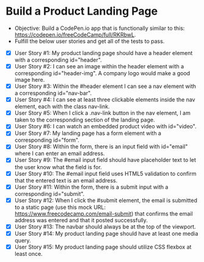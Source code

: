 # Build a Product Landing Page

* Objective: Build a CodePen.io app that is functionally similar to this: https://codepen.io/freeCodeCamp/full/RKRbwL.
* Fulfill the below user stories and get all of the tests to pass. 

- [x] User Story #1: My product landing page should have a header element with a corresponding id="header".
- [x] User Story #2: I can see an image within the header element with a corresponding id="header-img". A company logo would make a good image here.
- [x] User Story #3: Within the #header element I can see a nav element with a corresponding id="nav-bar".
- [x] User Story #4: I can see at least three clickable elements inside the nav element, each with the class nav-link.
- [x] User Story #5: When I click a .nav-link button in the nav element, I am taken to the corresponding section of the landing page.
- [x] User Story #6: I can watch an embedded product video with id="video".
- [x] User Story #7: My landing page has a form element with a corresponding id="form".
- [x] User Story #8: Within the form, there is an input field with id="email" where I can enter an email address.
- [x] User Story #9: The #email input field should have placeholder text to let the user know what the field is for.
- [x] User Story #10: The #email input field uses HTML5 validation to confirm that the entered text is an email address.
- [x] User Story #11: Within the form, there is a submit input with a corresponding id="submit".
- [x] User Story #12: When I click the #submit element, the email is submitted to a static page (use this mock URL: https://www.freecodecamp.com/email-submit) that confirms the email address was entered and that it posted successfully.
- [x] User Story #13: The navbar should always be at the top of the viewport.
- [x] User Story #14: My product landing page should have at least one media query.
- [x] User Story #15: My product landing page should utilize CSS flexbox at least once.